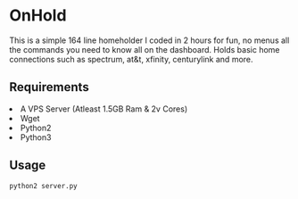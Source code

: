 # OnHold
This is a simple 164 line homeholder I coded in 2 hours for fun, no menus all the commands you need to know all on the dashboard. Holds basic home connections such as spectrum, at&t, xfinity, centurylink and more.

<div>
  <h2>Requirements</h2><lu>
  <li>A VPS Server (Atleast 1.5GB Ram & 2v Cores)
  <li>Wget
  <li>Python2
  <li>Python3
    </lu>

<div>
  <h2>Usage</h2>
  <pre><code>python2 server.py</pre></code>
  </div>
